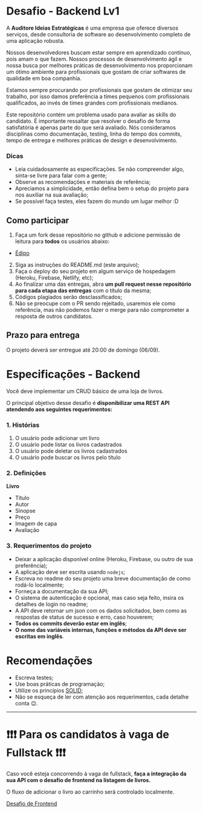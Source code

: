 # Desafio - Backend Lv1

A **Auditore Ideias Estratégicas** é uma empresa que oferece diversos serviços, desde consultoria de software ao desenvolvimento completo de uma aplicação robusta.

Nossos desenvolvedores buscam estar sempre em aprendizado contínuo, pois amam o que fazem. Nossos processos de desenvolvimento ágil e nossa busca por melhores práticas de desenvolvimento nos proporcionam um ótimo ambiente para profissionais que gostam de criar softwares de qualidade em boa companhia.

Estamos sempre procurando por profissionais que gostam de otimizar seu trabalho, por isso damos preferência a times pequenos com profissionais qualificados, ao invés de times grandes com profissionais medianos.

Este repositório contém um problema usado para avaliar as skills do candidato. É importante ressaltar que resolver o desafio de forma satisfatória é apenas parte do que será avaliado. Nós consideramos disciplinas como documentação, testing, linha do tempo dos commits, tempo de entrega e melhores práticas de design e desenvolvimento.

### Dicas

- Leia cuidadosamente as especificações. Se não compreender algo, sinta-se livre para falar com a gente;
- Observe as recomendações e materiais de referência;
- Apreciamos a simplicidade, então defina bem o setup do projeto para nos auxiliar na sua avaliação;
- Se possível faça testes, eles fazem do mundo um lugar melhor :D

## Como participar

1. Faça um fork desse repositório no github e adicione permissão de leitura para **todos** os usuários abaixo:
- [Édipo](http://github.com/shuhikari)


2. Siga as instruções do README.md (este arquivo);
3. Faça o deploy do seu projeto em algum serviço de hospedagem (Heroku, Firebase, Netlify, etc);
4. Ao finalizar uma das entregas, abra **um pull request nesse repositório para cada etapa das entregas** com o título da mesma;
5. Códigos plagiados serão desclassificados;
5. Não se preocupe com o PR sendo rejeitado, usaremos ele como referência, mas não podemos fazer o merge para não comprometer a resposta de outros candidatos.

## Prazo para entrega
O projeto deverá ser entregue até 20:00 de domingo (06/09).

# Especificações - Backend

Você deve implementar um CRUD básico de uma loja de livros.

O principal objetivo desse desafio é **disponibilizar uma REST API atendendo aos seguintes requerimentos:**


### 1. Histórias
1. O usuário pode adicionar um livro
2. O usuário pode listar os livros cadastrados
3. O usuário pode deletar os livros cadastrados
4. O usuário pode buscar os livros pelo título

### 2. Definições
**Livro**
- Título
- Autor
- Sinopse
- Preço
- Imagem de capa
- Avaliação


### 3. Requerimentos do projeto

- Deixar a aplicação disponível online (Heroku, Firebase, ou outro de sua preferência);
- A aplicação deve ser escrita usando `nodejs`;
- Escreva no readme do seu projeto uma breve documentação de como rodá-lo localmente;
- Forneça a documentação da sua API;
- O sistema de autenticação é opcional, mas caso seja feito, insira os detalhes de login no readme;
- A API deve retornar um json com os dados solicitados, bem como as respostas de status de sucesso e erro, caso houverem;
- **Todos os commits deverão estar em inglês**;
- **O nome das variáveis internas, funções e métodos da API deve ser escritas em inglês**.


# Recomendações

- Escreva testes;
- Use boas práticas de programação;
- Utilize os princípios [SOLID](https://en.wikipedia.org/wiki/SOLID);
- Não se esqueça de ler com atenção aos requerimentos, cada detalhe conta :wink:.


---

# ❗❗❗ Para os candidatos à vaga de Fullstack ❗❗❗

Caso você esteja concorrendo à vaga de fullstack, **faça a integração da sua API com o desafio de frontend na listagem de livros.**

O fluxo de adicionar o livro ao carrinho será controlado localmente.


[Desafio de Frontend](https://github.com/auditoreie/desafio-front-1)




